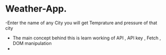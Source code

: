 # Weather-App.
-Enter the name of any City you will get Temprature and pressure of that city 
- The main concept behind this is learn working of  API , API key , Fetch , DOM manipulation
- 
